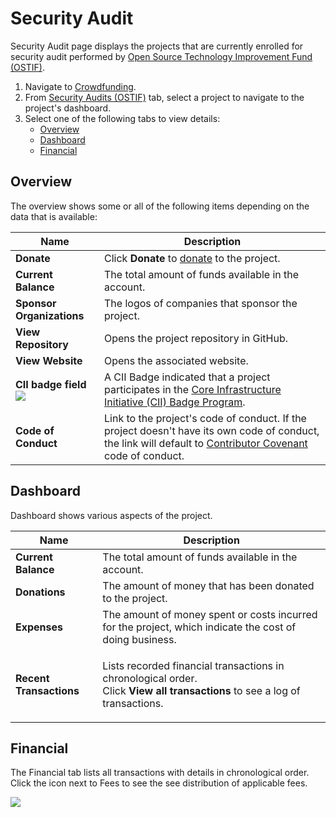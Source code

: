 # Security Audit

Security Audit page displays the projects that are currently enrolled for security audit performed by [Open Source Technology Improvement Fund (OSTIF)](https://ostif.org/the-ostif-mission/).

1. Navigate to [Crowdfunding](https://crowdfunding.lfx.linuxfoundation.org).
2. From [Security Audits (OSTIF)](./#security-audits-ostif) tab, select a project to navigate to the project's dashboard.
3. Select one of the following tabs to view details:
   * [Overview](security-audit.md#overview)
   * [Dashboard](security-audit.md#dashboard)
   * [Financial](security-audit.md#ProjectsandMentorships-Financial)

## Overview

The overview shows some or all of the following items depending on the data that is available:

| Name                                                                                         | Description                                                                                                                                                                                                                    |
| -------------------------------------------------------------------------------------------- | ------------------------------------------------------------------------------------------------------------------------------------------------------------------------------------------------------------------------------ |
| **Donate**                                                                                   | Click **Donate** to [donate](../donate-sponsor/) to the project.                                                                                                                                                               |
| **Current Balance**                                                                          | The total amount of funds available in the account.                                                                                                                                                                            |
| **Sponsor Organizations**                                                                    | The logos of companies that sponsor the project.                                                                                                                                                                               |
| **View Repository**                                                                          | Opens the project repository in GitHub.                                                                                                                                                                                        |
| **View Website**                                                                             | Opens the associated website.                                                                                                                                                                                                  |
| **CII badge field** ![](<../../.gitbook/assets/7418513 (1) (2) (2) (2) (2) (1) (1) (1).png>) | A CII Badge indicated that a project participates in the [Core Infrastructure Initiative (CII) Badge Program](https://www.coreinfrastructure.org/programs/badge-program/).                                                     |
| **Code of Conduct**                                                                          | Link to the project's code of conduct. If the project doesn't have its own code of conduct, the link will default to [Contributor Covenant](https://www.contributor-covenant.org/version/1/4/code-of-conduct) code of conduct. |

## Dashboard

Dashboard shows various aspects of the project.

| Name                    | Description                                                                                                                                        |
| ----------------------- | -------------------------------------------------------------------------------------------------------------------------------------------------- |
| **Current Balance**     | The total amount of funds available in the account.                                                                                                |
| **Donations**           | The amount of money that has been donated to the project.                                                                                          |
| **Expenses**            | The amount of money spent or costs incurred for the project, which indicate the cost of doing business.                                            |
| **Recent Transactions** | <p>Lists recorded financial transactions in chronological order.<br>Click <strong>View all transactions</strong> to see a log of transactions.</p> |

## Financial <a href="#projectsandmentorships-financial" id="projectsandmentorships-financial"></a>

The Financial tab lists all transactions with details in chronological order. Click the icon next to Fees to see the see distribution of applicable fees.

![](https://gblobscdn.gitbook.com/assets%2F-M2DCN9UgoRgMEkgnLyP%2F-MBgrCBREGWIcmsdpQ3P%2F-MBhuysHfCxOp5lVvA2P%2Ffees%20icon.png?alt=media\&token=fa741f06-d693-4ccf-ad42-c541cd8313ec)
